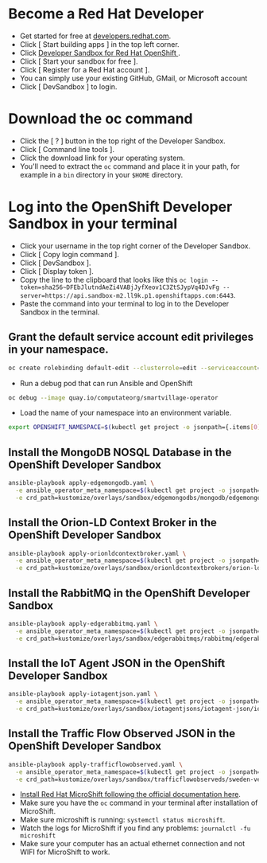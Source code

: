 
# Become a Red Hat Developer

- Get started for free at [developers.redhat.com](https://developers.redhat.com/). 
- Click [ Start building apps ] in the top left corner. 
- Click [ Developer Sandbox for Red Hat OpenShift ](https://developers.redhat.com/developer-sandbox). 
- Click [ Start your sandbox for free ]. 
- Click [ Register for a Red Hat account ]. 
- You can simply use your existing GitHub, GMail, or Microsoft account
- Click [ DevSandbox ] to login. 

# Download the oc command

- Click the [ ? ] button in the top right of the Developer Sandbox. 
- Click [ Command line tools ]. 
- Click the download link for your operating system. 
- You'll need to extract the `oc` command and place it in your path, for example in a `bin` directory in your `$HOME` directory. 

# Log into the OpenShift Developer Sandbox in your terminal

- Click your username in the top right corner of the Developer Sandbox. 
- Click [ Copy login command ]. 
- Click [ DevSandbox ]. 
- Click [ Display token ]. 
- Copy the line to the clipboard that looks like this `oc login --token=sha256~DFEbJlutndAeZi4VABjJyfXeov1C3ZtSJypVq4DJvFg --server=https://api.sandbox-m2.ll9k.p1.openshiftapps.com:6443`. 
- Paste the command into your terminal to log in to the Developer Sandbox in the terminal. 

## Grant the default service account edit privileges in your namespace. 

```bash
oc create rolebinding default-edit --clusterrole=edit --serviceaccount=$(oc get project -o jsonpath={.items[0].metadata.name}):default
```

- Run a debug pod that can run Ansible and OpenShift

```bash
oc debug --image quay.io/computateorg/smartvillage-operator
```

- Load the name of your namespace into an environment variable. 

```bash
export OPENSHIFT_NAMESPACE=$(kubectl get project -o jsonpath={.items[0].metadata.name})
```

## Install the MongoDB NOSQL Database in the OpenShift Developer Sandbox

```bash
ansible-playbook apply-edgemongodb.yaml \
  -e ansible_operator_meta_namespace=$(kubectl get project -o jsonpath={.items[0].metadata.name}) \
  -e crd_path=kustomize/overlays/sandbox/edgemongodbs/mongodb/edgemongodb.yaml
```

## Install the Orion-LD Context Broker in the OpenShift Developer Sandbox

```bash
ansible-playbook apply-orionldcontextbroker.yaml \
  -e ansible_operator_meta_namespace=$(kubectl get project -o jsonpath={.items[0].metadata.name}) \
  -e crd_path=kustomize/overlays/sandbox/orionldcontextbrokers/orion-ld/orionldcontextbroker.yaml
```

## Install the RabbitMQ in the OpenShift Developer Sandbox

```bash
ansible-playbook apply-edgerabbitmq.yaml \
  -e ansible_operator_meta_namespace=$(kubectl get project -o jsonpath={.items[0].metadata.name}) \
  -e crd_path=kustomize/overlays/sandbox/edgerabbitmqs/rabbitmq/edgerabbitmq.yaml
```

## Install the IoT Agent JSON in the OpenShift Developer Sandbox

```bash
ansible-playbook apply-iotagentjson.yaml \
  -e ansible_operator_meta_namespace=$(kubectl get project -o jsonpath={.items[0].metadata.name}) \
  -e crd_path=kustomize/overlays/sandbox/iotagentjsons/iotagent-json/iotagentjson.yaml
```

## Install the Traffic Flow Observed JSON in the OpenShift Developer Sandbox

```bash
ansible-playbook apply-trafficflowobserved.yaml \
  -e ansible_operator_meta_namespace=$(kubectl get project -o jsonpath={.items[0].metadata.name}) \
  -e crd_path=kustomize/overlays/sandbox/trafficflowobserveds/sweden-veberod-1-lakaregatan-ne/trafficflowobserved.yaml
```

- [Install Red Hat MicroShift following the official documentation here](https://access.redhat.com/documentation/en-us/red_hat_build_of_microshift). 
- Make sure you have the `oc` command in your terminal after installation of MicroShift. 
- Make sure microshift is running: `systemctl status microshift`. 
- Watch the logs for MicroShift if you find any problems: `journalctl -fu microshift`
- Make sure your computer has an actual ethernet connection and not WIFI for MicroShift to work. 
